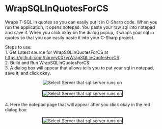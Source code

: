 # WrapSQLInQuotesForCS
Wraps T-SQL in quotes so you can easily put it in C-Sharp code. When you run the application, it opens notepad.
You paste your raw sql into notepad and save it. When you click okay on the dialog popup, it wraps your sql in
quotes so that you can easily paste it into your C-Sharp project.


  Steps to use:<br/>
      1. Get Latest source for WrapSQLInQuotesForCS at https://github.com/harvey007y/WrapSQLInQuotesForCS           
      2. Build and Run WrapSQLInQuotesForCS<br/>
      3. A dialog box will appear that allows tells you to put your sql in notepad, save it, and click okay.<br/>
            <center><img src="http://www.idealautomate.com/images/WrapSqlInQuotesForCSDialog.PNG" border="0" alt="Select Server that sql server runs on" /></center><br/>
                        <center><img src="http://www.idealautomate.com/images/WrapSqlInQuotesForCSIn.PNG" border="2" alt="Select Server that sql server runs on" /></center><br/>
      4. Here the notepad page that will appear after you click okay in the red dialog box: <br/>                 
                        <center><img src="http://www.idealautomate.com/images/WrapSqlInQuotesForCSOut.PNG" border="2" alt="Select Server that sql server runs on" /></center><br/>
    

